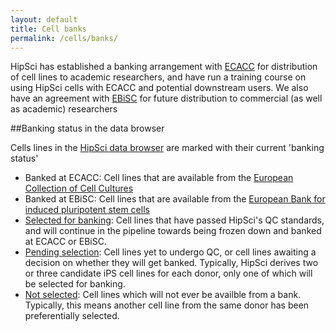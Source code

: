 ```yaml
---
layout: default
title: Cell banks
permalink: /cells/banks/
---
```


HipSci has established a banking arrangement with [ECACC](https://www.phe-culturecollections.org.uk/products/celllines/hipsci/index.jsp) for distribution of cell
lines to academic researchers, and have run a training course on using HipSci
cells with ECACC and potential downstream users. We also have an agreement
with [EBiSC](http://www.ebisc.org/) for future distribution to commercial (as well as
academic) researchers

##Banking status in the data browser

Cells lines in the [HipSci data browser]({{site.baseurl}}/lines) are marked with their current 'banking status'

* Banked at ECACC: Cell lines that are available from the [European Collection of Cell Cultures](https://www.phe-culturecollections.org.uk/products/celllines/hipsci/index.jsp)
* Banked at EBiSC: Cell lines that are available from the [European Bank for induced pluripotent stem cells](http://www.ebisc.org/)
* [Selected for banking]({{site.baseurl}}/lines?Banked%20Status[]=Selected%20for%20banking): Cell lines that have passed HipSci's QC standards, and will continue in the pipeline towards being frozen down and banked at ECACC or EBiSC.
* [Pending selection]({{site.baseurl}}/lines?Banked%20Status[]=Pending%20selection): Cell lines yet to undergo QC, or cell lines awaiting a decision on whether they will get banked. Typically, HipSci derives two or three candidate iPS cell lines for each donor, only one of which will be selected for banking.
* [Not selected]({{site.baseurl}}/lines?Banked%20Status[]=Not%20selected): Cell lines which will not ever be availble from a bank. Typically, this means another cell line from the same donor has been preferentially selected.
